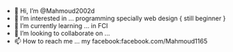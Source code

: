- 👋 Hi, I’m @Mahmoud2002d
- 👀 I’m interested in ... programming specially web design { still beginner }
- 🌱 I’m currently learning ... in FCI
- 💞️ I’m looking to collaborate on ... 
- 📫 How to reach me ... my facebook:facebook.com/Mahmoud1165

<!---
Mahmoud2002d/Mahmoud2002d is a ✨ special ✨ repository because its `README.md` (this file) appears on your GitHub profile.
You can click the Preview link to take a look at your changes.
--->
